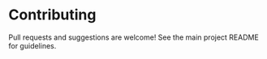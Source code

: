 # Contributing

Pull requests and suggestions are welcome! See the main project README for guidelines. 